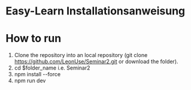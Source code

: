 # Easy-Learn Installationsanweisung

# How to run

1. Clone the repository into an local repository (git clone https://github.com/LeonUse/Seminar2.git or download the folder). 
2. cd $folder_name i.e. Seminar2
3. npm install --force
4. npm run dev

